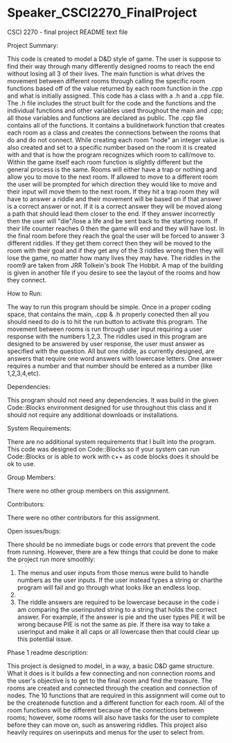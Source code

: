 # Speaker_CSCI2270_FinalProject

CSCI 2270 - final project README text file

Project Summary:

This code is created to model a D&D style of game. The user is suppose to find their way through many differently designed rooms to reach the end without losing all 3 of their lives. The main function is what drives the movement between different rooms through calling the specific room functions based off of the value returned by each room function in the .cpp and what is initially assigned. This code has a class with a .h and a .cpp file. The .h file includes the struct built for the code and the functions and the individual functions and other variables used throughout the main and .cpp; all those variables and functions are declared as public. The .cpp file contains all of the functions. It contains a buildnetwork function that creates each room as a class and creates the connections between the rooms that do and do not connect. While creating each room "node" an integer value is also created and set to a specific number based on the room it is created with and that is how the program recognizes which room to call/move to. Within the game itself each room function is slightly different but the general process is the same. Rooms will either have a trap or nothing and allow you to move to the next room. If allowed to move to a different room the user will be prompted for which direction they would like to move and their input will move them to the next room. If they hit a trap room they will have to answer a riddle and
their movement will be based on if that answer is a correct answer or not. If it is a correct answer they will be moved along a path that should lead them closer to the end. If they answer incorrectly then the user will "die"/lose a life and be sent back to the starting room. If their life counter reaches 0 then the game will end and they will have lost. In the final room before they reach the goal the user will be forced to answer 3 different riddles. If they get them correct then they will be moved to the room with their goal and if they get any of the 3 riddles wrong then they will lose the game, no matter how many lives they may have. The riddles in the room9 are taken from JRR Tolkein's book The Hobbit.
A map of the building is given in another file if you desire to see the layout of the rooms and how they connect.

How to Run:

The way to run this program should be simple.
Once in a proper coding space, that contains the main, .cpp & .h properly conected then all you should need to do is to hit the run button to activate this program. The movement between rooms is run through user input requiring a user response with the numbers 1,2,3. The riddles used in this program are designed to be answered by user response, the user must answer as specified with the question. All but one riddle, as currently designed, are answers that require one word answers with lowercase letters. One answer requires a number and that number should be entered as a number (like 1,2,3,4,etc).

Dependencies:

This program should not need any dependencies. It was build in the given Code::Blocks environment designed for use throughout this class and it should not require any additional downloads or installations.

System Requirements:

There are no additional system requirements that I built into the program. This code was designed on Code::Blocks so if your system can run Code::Blocks or is able to work with c++ as code blocks does it should be ok to use.

Group Members:

There were no other group members on this assignment.

Contributors:

There were no other contributors for this assignment.

Open issues/bugs:

There should be no immediate bugs or code errors that prevent the code from running.
However, there are a few things that could be done to make the project run more smoothly:

1. The menus and user inputs from those menus were build to handle numbers as the user inputs. If the user instead types a string or charthe program will fail and go through what looks like an endless loop.
2. 
2. The riddle answers are required to be lowercase because in the code i am comparing the userinputed string to a string that holds the correct answer. For example, if the answer is pie and the user types PIE it will be wrong because PIE is not the same as pie. If there isa way to take a userinput and make it all caps or all lowercase then that could clear up this potential issue.



Phase 1 readme description:

This project is designed to model, in a way, a basic D&D game structure. What it does is it builds a few connecting and non connection rooms and the user's objective is to get to the final room and find the treasure. The rooms are created and connected through the creation and connection of nodes. The 10 functions that are required in this assignment will come out to be the createnode function and a different function for each room. All of the room functions will be different because of the connections between rooms; however, some rooms will also have tasks for the user to complete before they can move on, such as answering riddles. This project also heavily requires on userinputs and menus for the user to select from. 

